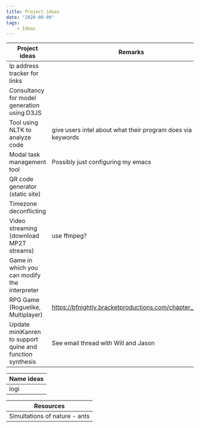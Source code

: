 ```yaml
---
title: Project ideas
date: "2020-08-09"
tags:
    - Ideas
---
```


| Project ideas                                             | Remarks                                                     |
|-----------------------------------------------------------|-------------------------------------------------------------|
| Ip address tracker for links                              |                                                             |
| Consultancy for model generation using D3JS               |                                                             |
| Tool using NLTK to analyze code                           | give users intel about what their program does via keywords |
| Modal task management tool                                | Possibly just configuring my emacs                          |
| QR code generator (static site)                           |                                                             |
| Timezone deconflicting                                    |                                                             |
| Video streaming (download MP2T streams)                   | use ffmpeg?                                                 |
| Game in which you can modify the interpreter              |                                                             |
| RPG Game (Roguelike, Multiplayer)                         | https://bfnightly.bracketproductions.com/chapter_2.html     |
| Update miniKanren to support quine and function synthesis | See email thread with Will and Jason                        |


| Name ideas |
|------------|
| logi       |

| Resources                     |
|-------------------------------|
| Simultations of nature - ants |
